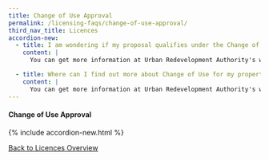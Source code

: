 ```yaml
---
title: Change of Use Approval
permalink: /licensing-faqs/change-of-use-approval/
third_nav_title: Licences
accordion-new:   
  - title: I am wondering if my proposal qualifies under the Change of Use Lodgement scheme, where i can lodge my application for instant approval at a reduced cost compared to a Change of Use Application. Where can i find out more about Change of Use Lodgment?
    content: |
      You can get more information at Urban Redevelopment Authority's website <a href="https://www.ura.gov.sg/Corporate/Property/Business/Change-Use-Lodgment/Change-Use-Lodgment" target="blank">here</a>.

  - title: Where can I find out more about Change of Use for my property?
    content: |
      You can get more information at Urban Redevelopment Authority's website <a href="https://www.ura.gov.sg/Corporate/Property/Business/Change-Use-of-Property-for-Business" target="blank">here</a>.      
---
```


#### Change of Use Approval
{% include accordion-new.html %}

[Back to Licences Overview](/licences/)
